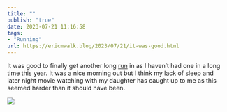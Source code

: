 ```yaml
---
title: ""
publish: "true"
date: 2023-07-21 11:16:58
tags:
- "Running"
url: https://ericmwalk.blog/2023/07/21/it-was-good.html
---
```

It was good to finally get another long [run](https://strava.com/activities/9493751406) in as I haven’t had one in a long time this year. It was a nice morning out but I think my lack of sleep and later night movie watching with my daughter has caught up to me as this seemed harder than it should have been.

![](https://ericmwalk.blog/uploads/2023/2a5cfabb1b.jpg)